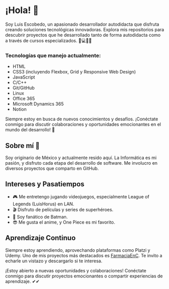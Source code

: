 # ¡Hola! 👋

Soy Luis Escobedo, un apasionado desarrollador autodidacta que disfruta creando soluciones tecnológicas innovadoras. Explora mis repositorios para descubrir proyectos que he desarrollado tanto de forma autodidacta como a través de cursos especializados. 💪💻👨‍💻

### Tecnologías que manejo actualmente:

- HTML
- CSS3 (incluyendo Flexbox, Grid y Responsive Web Design)
- JavaScript
- C/C++
- Git/GitHub
- Linux
- Office 365
- Microsoft Dynamics 365
- Notion

Siempre estoy en busca de nuevos conocimientos y desafíos. ¡Conéctate conmigo para discutir colaboraciones y oportunidades emocionantes en el mundo del desarrollo! 🚀

## Sobre mí 👋

Soy originario de México y actualmente resido aquí. La Informática es mi pasión, y disfruto cada etapa del desarrollo de software. Me involucro en diversos proyectos que comparto en GitHub.

## Intereses y Pasatiempos

- 🎮 Me entretengo jugando videojuegos, especialmente League of Legends (LuisHorus) en LAN.
- 🎬 Disfruto de películas y series de superhéroes.
- 🦇 Soy fanático de Batman.
- 😎 Me gusta el anime, y One Piece es mi favorito.

## Aprendizaje Continuo

Siempre estoy aprendiendo, aprovechando plataformas como Platzi y Udemy. Uno de mis proyectos más destacados es [FarmaciaEnC](https://github.com/LuisHorus/FarmaciaEnC). Te invito a echarle un vistazo y descargarlo si te interesa.

¡Estoy abierto a nuevas oportunidades y colaboraciones! Conéctate conmigo para discutir proyectos emocionantes o compartir experiencias de aprendizaje. ✔✔
